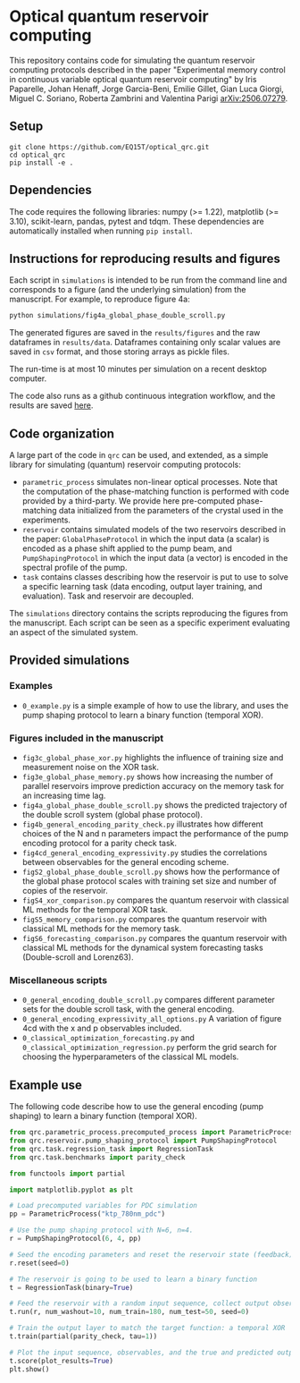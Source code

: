 # Optical quantum reservoir computing

This repository contains code for simulating the quantum reservoir computing protocols described in the paper "Experimental memory control in continuous variable optical quantum reservoir computing" by Iris Paparelle, Johan Henaff, Jorge Garcia-Beni, Emilie Gillet, Gian Luca Giorgi, Miguel C. Soriano, Roberta Zambrini and Valentina Parigi [arXiv:2506.07279](https://arxiv.org/abs/2506.07279).

## Setup

```shell
git clone https://github.com/EQ15T/optical_qrc.git
cd optical_qrc
pip install -e .
```

## Dependencies

The code requires the following libraries: numpy (>= 1.22), matplotlib (>= 3.10), scikit-learn, pandas, pytest and tdqm. These dependencies are automatically installed when running ```pip install```.

## Instructions for reproducing results and figures

Each script in ```simulations``` is intended to be run from the command line and corresponds to a figure (and the underlying simulation) from the manuscript. For example, to reproduce figure 4a:

```bash
python simulations/fig4a_global_phase_double_scroll.py
```

The generated figures are saved in the ```results/figures``` and the raw dataframes in ```results/data```. Dataframes containing only scalar values are saved in ```csv``` format, and those storing arrays as pickle files.

The run-time is at most 10 minutes per simulation on a recent desktop computer.

The code also runs as a github continuous integration workflow, and the results are saved [here](https://github.com/EQ15T/optical_qrc/tree/results).

## Code organization

A large part of the code in ```qrc``` can be used, and extended, as a simple library for simulating (quantum) reservoir computing protocols:

* ```parametric_process``` simulates non-linear optical processes. Note that the computation of the phase-matching function is performed with code provided by a third-party. We provide here pre-computed phase-matching data initialized from the parameters of the crystal used in the experiments.
* ```reservoir``` contains simulated models of the two reservoirs described in the paper: ```GlobalPhaseProtocol``` in which the input data (a scalar) is encoded as a phase shift applied to the pump beam, and ```PumpShapingProtocol``` in which the input data (a vector) is encoded in the spectral profile of the pump.
* ```task``` contains classes describing how the reservoir is put to use to solve a specific learning task (data encoding, output layer training, and evaluation). Task and reservoir are decoupled.

The ```simulations``` directory contains the scripts reproducing the figures from the manuscript. Each script can be seen as a specific experiment evaluating an aspect of the simulated system.

## Provided simulations

### Examples

* ```0_example.py``` is a simple example of how to use the library, and uses the pump shaping protocol to learn a binary function (temporal XOR).

### Figures included in the manuscript

* ```fig3c_global_phase_xor.py``` highlights the influence of training size and measurement noise on the XOR task.
* ```fig3e_global_phase_memory.py``` shows how increasing the number of parallel reservoirs improve prediction accuracy on the memory task for an increasing time lag.
* ```fig4a_global_phase_double_scroll.py``` shows the predicted trajectory of the double scroll system (global phase protocol).
* ```fig4b_general_encoding_parity_check.py``` illustrates how different choices of the N and n parameters impact the performance of the pump encoding protocol for a parity check task.
* ```fig4cd_general_encoding_expressivity.py``` studies the correlations between observables for the general encoding scheme.
* ```figS2_global_phase_double_scroll.py``` shows how the performance of the global phase protocol scales with training set size and number of copies of the reservoir.
* ```figS4_xor_comparison.py``` compares the quantum reservoir with classical ML methods for the temporal XOR task.
* ```figS5_memory_comparison.py``` compares the quantum reservoir with classical ML methods for the memory task.
* ```figS6_forecasting_comparison.py``` compares the quantum reservoir with classical ML methods for the dynamical system forecasting tasks (Double-scroll and Lorenz63).

### Miscellaneous scripts

* ```0_general_encoding_double_scroll.py``` compares different parameter sets for the double scroll task, with the general encoding.
* ```0_general_encoding_expressivity_all_options.py``` A variation of figure 4cd with the x and p observables included.
* ```0_classical_optimization_forecasting.py``` and ```0_classical_optimization_regression.py``` perform the grid search for choosing the hyperparameters of the classical ML models.


## Example use

The following code describe how to use the general encoding (pump shaping) to learn a binary function (temporal XOR).

```python
from qrc.parametric_process.precomputed_process import ParametricProcess
from qrc.reservoir.pump_shaping_protocol import PumpShapingProtocol
from qrc.task.regression_task import RegressionTask
from qrc.task.benchmarks import parity_check

from functools import partial

import matplotlib.pyplot as plt

# Load precomputed variables for PDC simulation
pp = ParametricProcess("ktp_780nm_pdc")

# Use the pump shaping protocol with N=6, n=4.
r = PumpShapingProtocol(6, 4, pp)

# Seed the encoding parameters and reset the reservoir state (feedback)
r.reset(seed=0)

# The reservoir is going to be used to learn a binary function
t = RegressionTask(binary=True)

# Feed the reservoir with a random input sequence, collect output observables
t.run(r, num_washout=10, num_train=180, num_test=50, seed=0)

# Train the output layer to match the target function: a temporal XOR
t.train(partial(parity_check, tau=1))

# Plot the input sequence, observables, and the true and predicted outputs
t.score(plot_results=True)
plt.show()
```

